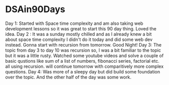 # DSAin90Days
Day 1:
Started with Space time complexity and am also taking web development lessons so it was great to start this 90 day thing. Loved the idea.
Day 2 :
It was a sunday mostly chilled and as I already knew a bit about space time complexity I didn't do it today and did some web dev instead. Gonna start with recursion from tomorrow. Good Night!
Day 3:
The topic from day 3 to day 10 was recursion so, I was a bit familiar to the topic but it was a little rusty. Watched some youtube videos and solve a couple of basic qustions like sum of a list of numbers, fibonacci series, factorial etc. all using recursion. will continue tomorrow with comparitively more complex questions.
Day 4:
Was more of a sleepy day but did build some foundation over the topic. And the other half of the day was some work.
